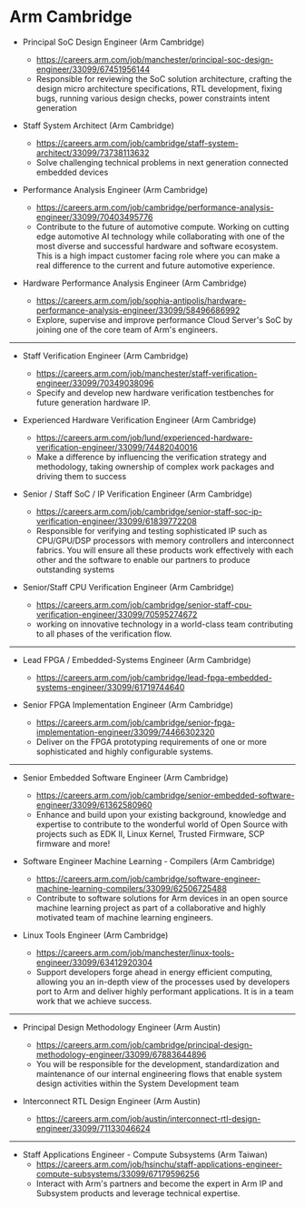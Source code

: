 # Arm Cambridge

* Principal SoC Design Engineer (Arm Cambridge)
  * https://careers.arm.com/job/manchester/principal-soc-design-engineer/33099/67451956144
  * Responsible for reviewing the SoC solution architecture, crafting the design micro architecture specifications, RTL development, fixing bugs, running various design checks, power constraints intent generation

* Staff System Architect (Arm Cambridge)
  * https://careers.arm.com/job/cambridge/staff-system-architect/33099/73738113632
  * Solve challenging technical problems in next generation connected embedded devices
    
* Performance Analysis Engineer (Arm Cambridge)
  * https://careers.arm.com/job/cambridge/performance-analysis-engineer/33099/70403495776
  * Contribute to the future of automotive compute. Working on cutting edge automotive AI technology while collaborating with one of the most diverse and successful hardware and software ecosystem. This is a high impact customer facing role where you can make a real difference to the current and future automotive experience.

* Hardware Performance Analysis Engineer (Arm Cambridge)
  * https://careers.arm.com/job/sophia-antipolis/hardware-performance-analysis-engineer/33099/58496686992
  * Explore, supervise and improve performance Cloud Server's SoC by joining one of the core team of Arm's engineers.

---
* Staff Verification Engineer (Arm Cambridge)
  * https://careers.arm.com/job/manchester/staff-verification-engineer/33099/70349038096
  * Specify and develop new hardware verification testbenches for future generation hardware IP.

* Experienced Hardware Verification Engineer (Arm Cambridge)
  * https://careers.arm.com/job/lund/experienced-hardware-verification-engineer/33099/74482040016
  * Make a difference by influencing the verification strategy and methodology, taking ownership of complex work packages and driving them to success

* Senior / Staff SoC / IP Verification Engineer (Arm Cambridge)
  * https://careers.arm.com/job/cambridge/senior-staff-soc-ip-verification-engineer/33099/61839772208
  * Responsible for verifying and testing sophisticated IP such as CPU/GPU/DSP processors with memory controllers and interconnect fabrics. You will ensure all these products work effectively with each other and the software to enable our partners to produce outstanding systems

* Senior/Staff CPU Verification Engineer (Arm Cambridge)
  * https://careers.arm.com/job/cambridge/senior-staff-cpu-verification-engineer/33099/70595274672
  * working on innovative technology in a world-class team contributing to all phases of the verification flow.

---    
* Lead FPGA / Embedded-Systems Engineer (Arm Cambridge)
  * https://careers.arm.com/job/cambridge/lead-fpga-embedded-systems-engineer/33099/61719744640
    
* Senior FPGA Implementation Engineer (Arm Cambridge)
  * https://careers.arm.com/job/cambridge/senior-fpga-implementation-engineer/33099/74466302320 
  * Deliver on the FPGA prototyping requirements of one or more sophisticated and highly configurable systems.

---
* Senior Embedded Software Engineer (Arm Cambridge)
  * https://careers.arm.com/job/cambridge/senior-embedded-software-engineer/33099/61362580960
  * Enhance and build upon your existing background, knowledge and expertise to contribute to the wonderful world of Open Source with projects such as EDK II, Linux Kernel, Trusted Firmware, SCP firmware and more!
    
* Software Engineer Machine Learning - Compilers (Arm Cambridge)
  * https://careers.arm.com/job/cambridge/software-engineer-machine-learning-compilers/33099/62506725488
  * Contribute to software solutions for Arm devices in an open source machine learning project as part of a collaborative and highly motivated team of machine learning engineers.

* Linux Tools Engineer (Arm Cambridge)
  * https://careers.arm.com/job/manchester/linux-tools-engineer/33099/63412920304
  * Support developers forge ahead in energy efficient computing, allowing you an in-depth view of the processes used by developers port to Arm and deliver highly performant applications. It is in a team work that we achieve success.
 

---

* Principal Design Methodology Engineer (Arm Austin)
  * https://careers.arm.com/job/cambridge/principal-design-methodology-engineer/33099/67883644896
  * You will be responsible for the development, standardization and maintenance of our internal engineering flows that enable system design activities within the System Development team

* Interconnect RTL Design Engineer (Arm Austin)
  * https://careers.arm.com/job/austin/interconnect-rtl-design-engineer/33099/71133046624

---

* Staff Applications Engineer - Compute Subsystems (Arm Taiwan)
  * https://careers.arm.com/job/hsinchu/staff-applications-engineer-compute-subsystems/33099/67179596256
  * Interact with Arm's partners and become the expert in Arm IP and Subsystem products and leverage technical expertise.
